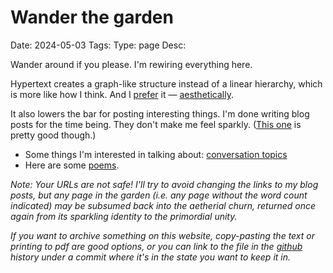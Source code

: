 # Wander the garden
Date: 2024-05-03
Tags: 
Type: page
Desc: 


Wander around if you please. I'm rewiring everything here.

Hypertext creates a graph-like structure instead of a linear hierarchy, which is more like how I think. And I [prefer](/values) it — [aesthetically](/aesthetics).

It also lowers the bar for posting interesting things. I'm done writing blog posts for the time being. They don't make me feel sparkly. ([This one](/social-infrastructure) is pretty good though.)

- Some things I'm interested in talking about: [conversation topics](/conversation-topics)
- Here are some [poems](/poems).

*Note: Your URLs are not safe! I'll try to avoid changing the links to my blog posts, but any page in the garden (i.e. any page without the word count indicated) may be subsumed back into the aetherial churn, returned once again from its sparkling identity to the primordial unity.*

*If you want to archive something on this website, copy-pasting the text or printing to pdf are good options, or you can link to the file in the [github](https://github.com/lgngrvs/logangraves.com) history under a commit where it's in the state you want to keep it in.*